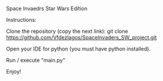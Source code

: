 Space Invaedrs Star Wars Edition


Instructions:

Clone the repository (copy the next link):    git clone https://github.com/Vfdezlagos/SpaceInvaders_SW_project.git

Open your IDE for python (you must have python installed).

Run / execute "main.py"

Enjoy!
